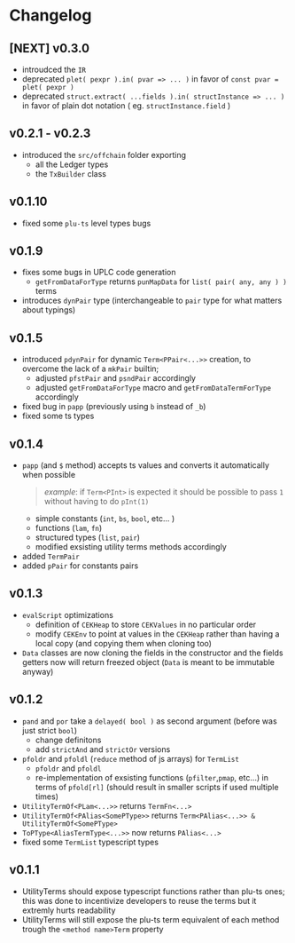 # Changelog

## [NEXT] v0.3.0

- introudced the `IR`
- deprecated `plet( pexpr ).in( pvar => ... )` in favor of `const pvar = plet( pexpr )`
- deprecated `struct.extract( ...fields ).in( structInstance => ... )` in favor of plain dot notation ( eg. `structInstance.field` )

## v0.2.1 - v0.2.3

- introduced the `src/offchain` folder exporting
    - all the Ledger types
    - the `TxBuilder` class

## v0.1.10

- fixed some `plu-ts` level types bugs

## v0.1.9

- fixes some bugs in UPLC code generation
    - `getFromDataForType` returns `punMapData` for `list( pair( any, any ) )` terms
- introduces `dynPair` type (interchangeable to `pair` type for what matters about typings)
## v0.1.5

- introduced `pdynPair` for dynamic `Term<PPair<...>>` creation, to overcome the lack of a `mkPair` builtin;
    - adjusted `pfstPair` and `psndPair` accordingly
    - adjusted `getFromDataForType` macro and `getFromDataTermForType` accordingly
- fixed bug in `papp` (previously using `b` instead of `_b`)
- fixed some ts types

## v0.1.4

- `papp` (and `$` method) accepts ts values and converts it automatically when possible
    > _example_: if `Term<PInt>` is expected it should be possible to pass `1` without having to do `pInt(1)`
    - simple constants (`int`, `bs`, `bool`, etc... )
    - functions (`lam`, `fn`)
    - structured types (`list`, `pair`)
    - modified exsisting utility terms methods accordingly
- added `TermPair`
- added `pPair` for constants pairs

## v0.1.3

- `evalScript` optimizations
    - definition of `CEKHeap` to store `CEKValues` in no particular order
    - modify `CEKEnv` to point at values in the `CEKHeap` rather than having a local copy (and copying them when cloning too)
- `Data` classes are now cloning the fields in the constructor and the fields getters now will return freezed object (`Data` is meant to be immutable anyway)


## v0.1.2

- `pand` and `por` take a `delayed( bool )` as second argument (before was just strict `bool`)
    - change definitons
    - add `strictAnd` and `strictOr` versions
- `pfoldr` and `pfoldl` (`reduce` method of js arrays) for `TermList`
    - `pfoldr` and `pfoldl`
    - re-implementation of exsisting functions (`pfilter`,`pmap`, etc...) in terms of `pfold[rl]` (should result in smaller scripts if used multiple times)
- `UtilityTermOf<PLam<...>>` returns `TermFn<...>`
- `UtilityTermOf<PAlias<SomePType>>` returns `Term<PAlias<...>> & UtilityTermOf<SomePType>`
- `ToPType<AliasTermType<...>>` now returns `PAlias<...>`
- fixed some `TermList` typescript types

## v0.1.1

- UtilityTerms should expose typescript functions rather than plu-ts ones; this was done to incentivize developers to reuse the terms but it extremly hurts readability
- UtilityTerms will still expose the plu-ts term equivalent of each method trough the `<method name>Term` property